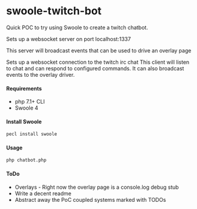 # swoole-twitch-bot

Quick POC to try using Swoole to create a twitch chatbot.

Sets up a websocket server on port localhost:1337

This server will broadcast events that can be used to drive an overlay page  

Sets up a websocket connection to the twitch irc chat
This client will listen to chat and can respond to configured commands.
It can also broadcast events to the overlay driver. 

#### Requirements

* php 7.1+ CLI 
* Swoole 4

#### Install Swoole
```bash
pecl install swoole
```

#### Usage
```bash
php chatbot.php
```

#### ToDo
* Overlays - Right now the overlay page is a console.log debug stub
* Write a decent readme
* Abstract away the PoC coupled systems marked with TODOs
